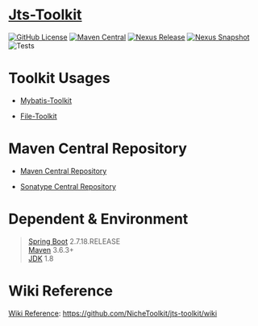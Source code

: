 # [Jts-Toolkit](https://github.com/NicheToolkit/jts-toolkit)

[![GitHub License](https://img.shields.io/badge/license-Apache-blue.svg)](https://github.com/NicheToolkit/jts-toolkit/blob/master/LICENSE)
[![Maven Central](https://img.shields.io/maven-central/v/io.github.nichetoolkit/jts-toolkit-starter)](https://central.sonatype.com/search?smo=true&q=jts-toolkit-starter&namespace=io.github.nichetoolkit)
[![Nexus Release](https://img.shields.io/nexus/r/io.github.nichetoolkit/jts-toolkit-starter?server=https%3A%2F%2Fs01.oss.sonatype.org)](https://s01.oss.sonatype.org/content/repositories/releases/io/github/nichetoolkit/jts-toolkit-starter/)
[![Nexus Snapshot](https://img.shields.io/nexus/s/io.github.nichetoolkit/jts-toolkit-starter?server=https%3A%2F%2Fs01.oss.sonatype.org)](https://s01.oss.sonatype.org/content/repositories/snapshots/io/github/nichetoolkit/jts-toolkit-starter/)
![Tests](https://github.com/NicheToolkit/jts-toolkit/workflows/Tests/badge.svg)

# Toolkit Usages

- [Mybatis-Toolkit](https://github.com/NicheToolkit/mybatis-toolkit)

- [File-Toolkit](https://github.com/NicheToolkit/file-toolkit)

# Maven Central Repository

- [Maven Central Repository](https://search.maven.org/search?q=io.github.nichetoolkit)

- [Sonatype Central Repository](https://central.sonatype.dev/search?q=io.github.nichetoolkit)

# Dependent & Environment

> [Spring Boot](https://spring.io/projects/spring-boot) 2.7.18.RELEASE\
> [Maven](https://maven.apache.org/) 3.6.3+\
> [JDK](https://www.oracle.com/java/technologies/downloads/#java8) 1.8

# Wiki Reference

[Wiki Reference](https://github.com/NicheToolkit/jts-toolkit/wiki): https://github.com/NicheToolkit/jts-toolkit/wiki
